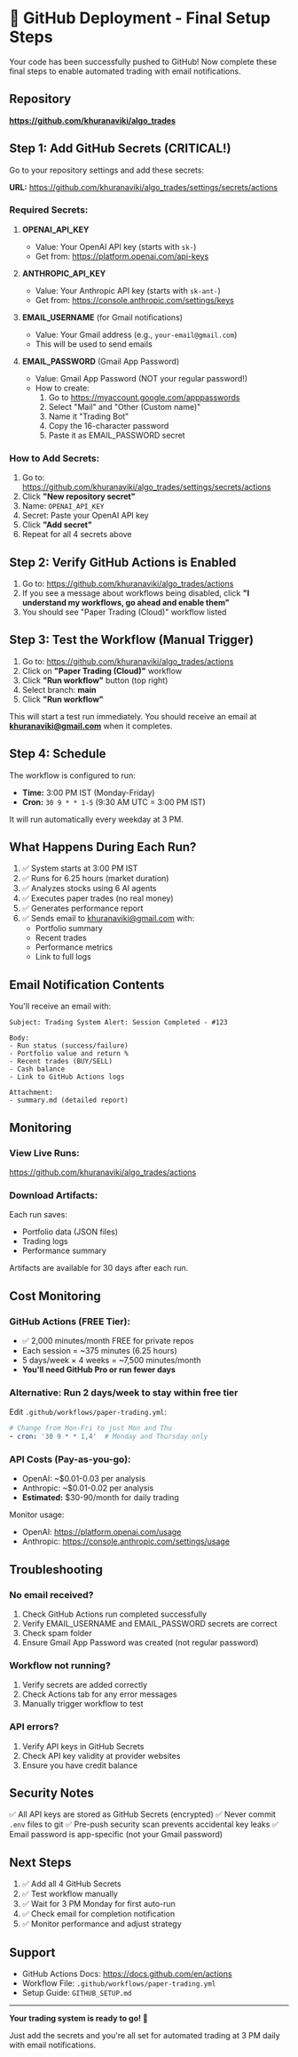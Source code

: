 # 🚀 GitHub Deployment - Final Setup Steps

Your code has been successfully pushed to GitHub! Now complete these final steps to enable automated trading with email notifications.

## Repository
**https://github.com/khuranaviki/algo_trades**

## Step 1: Add GitHub Secrets (CRITICAL!)

Go to your repository settings and add these secrets:

**URL:** https://github.com/khuranaviki/algo_trades/settings/secrets/actions

### Required Secrets:

1. **OPENAI_API_KEY**
   - Value: Your OpenAI API key (starts with `sk-`)
   - Get from: https://platform.openai.com/api-keys

2. **ANTHROPIC_API_KEY**
   - Value: Your Anthropic API key (starts with `sk-ant-`)
   - Get from: https://console.anthropic.com/settings/keys

3. **EMAIL_USERNAME** (for Gmail notifications)
   - Value: Your Gmail address (e.g., `your-email@gmail.com`)
   - This will be used to send emails

4. **EMAIL_PASSWORD** (Gmail App Password)
   - Value: Gmail App Password (NOT your regular password!)
   - How to create:
     1. Go to https://myaccount.google.com/apppasswords
     2. Select "Mail" and "Other (Custom name)"
     3. Name it "Trading Bot"
     4. Copy the 16-character password
     5. Paste it as EMAIL_PASSWORD secret

### How to Add Secrets:

1. Go to: https://github.com/khuranaviki/algo_trades/settings/secrets/actions
2. Click **"New repository secret"**
3. Name: `OPENAI_API_KEY`
4. Secret: Paste your OpenAI API key
5. Click **"Add secret"**
6. Repeat for all 4 secrets above

## Step 2: Verify GitHub Actions is Enabled

1. Go to: https://github.com/khuranaviki/algo_trades/actions
2. If you see a message about workflows being disabled, click **"I understand my workflows, go ahead and enable them"**
3. You should see "Paper Trading (Cloud)" workflow listed

## Step 3: Test the Workflow (Manual Trigger)

1. Go to: https://github.com/khuranaviki/algo_trades/actions
2. Click on **"Paper Trading (Cloud)"** workflow
3. Click **"Run workflow"** button (top right)
4. Select branch: **main**
5. Click **"Run workflow"**

This will start a test run immediately. You should receive an email at **khuranaviki@gmail.com** when it completes.

## Step 4: Schedule

The workflow is configured to run:
- **Time:** 3:00 PM IST (Monday-Friday)
- **Cron:** `30 9 * * 1-5` (9:30 AM UTC = 3:00 PM IST)

It will run automatically every weekday at 3 PM.

## What Happens During Each Run?

1. ✅ System starts at 3:00 PM IST
2. ✅ Runs for 6.25 hours (market duration)
3. ✅ Analyzes stocks using 6 AI agents
4. ✅ Executes paper trades (no real money)
5. ✅ Generates performance report
6. ✅ Sends email to khuranaviki@gmail.com with:
   - Portfolio summary
   - Recent trades
   - Performance metrics
   - Link to full logs

## Email Notification Contents

You'll receive an email with:
```
Subject: Trading System Alert: Session Completed - #123

Body:
- Run status (success/failure)
- Portfolio value and return %
- Recent trades (BUY/SELL)
- Cash balance
- Link to GitHub Actions logs

Attachment:
- summary.md (detailed report)
```

## Monitoring

### View Live Runs:
https://github.com/khuranaviki/algo_trades/actions

### Download Artifacts:
Each run saves:
- Portfolio data (JSON files)
- Trading logs
- Performance summary

Artifacts are available for 30 days after each run.

## Cost Monitoring

### GitHub Actions (FREE Tier):
- ✅ 2,000 minutes/month FREE for private repos
- Each session = ~375 minutes (6.25 hours)
- 5 days/week × 4 weeks = ~7,500 minutes/month
- **You'll need GitHub Pro or run fewer days**

### Alternative: Run 2 days/week to stay within free tier

Edit `.github/workflows/paper-trading.yml`:
```yaml
# Change from Mon-Fri to just Mon and Thu
- cron: '30 9 * * 1,4'  # Monday and Thursday only
```

### API Costs (Pay-as-you-go):
- OpenAI: ~$0.01-0.03 per analysis
- Anthropic: ~$0.01-0.02 per analysis
- **Estimated:** $30-90/month for daily trading

Monitor usage:
- OpenAI: https://platform.openai.com/usage
- Anthropic: https://console.anthropic.com/settings/usage

## Troubleshooting

### No email received?
1. Check GitHub Actions run completed successfully
2. Verify EMAIL_USERNAME and EMAIL_PASSWORD secrets are correct
3. Check spam folder
4. Ensure Gmail App Password was created (not regular password)

### Workflow not running?
1. Verify secrets are added correctly
2. Check Actions tab for any error messages
3. Manually trigger workflow to test

### API errors?
1. Verify API keys in GitHub Secrets
2. Check API key validity at provider websites
3. Ensure you have credit balance

## Security Notes

✅ All API keys are stored as GitHub Secrets (encrypted)
✅ Never commit `.env` files to git
✅ Pre-push security scan prevents accidental key leaks
✅ Email password is app-specific (not your Gmail password)

## Next Steps

1. ✅ Add all 4 GitHub Secrets
2. ✅ Test workflow manually
3. ✅ Wait for 3 PM Monday for first auto-run
4. ✅ Check email for completion notification
5. ✅ Monitor performance and adjust strategy

## Support

- GitHub Actions Docs: https://docs.github.com/en/actions
- Workflow File: `.github/workflows/paper-trading.yml`
- Setup Guide: `GITHUB_SETUP.md`

---

**Your trading system is ready to go! 🎉**

Just add the secrets and you're all set for automated trading at 3 PM daily with email notifications.
